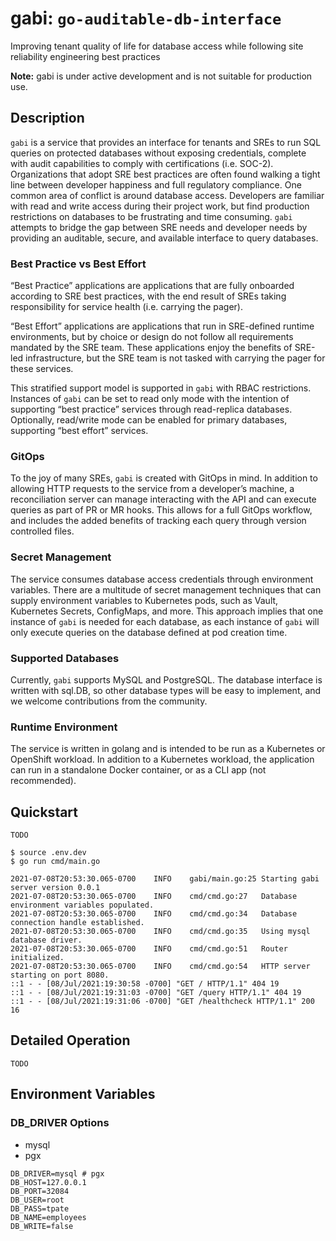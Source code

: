 # gabi: `go-auditable-db-interface`

Improving tenant quality of life for database access while following site reliability engineering best practices

**Note:** gabi is under active development and is not suitable for production use.

## Description

`gabi` is a service that provides an interface for tenants and SREs to run SQL queries on protected databases without exposing credentials, complete with audit capabilities to comply with certifications (i.e. SOC-2). Organizations that adopt SRE best practices are often found walking a tight line between developer happiness and full regulatory compliance. One common area of conflict is around database access. Developers are familiar with read and write access during their project work, but find production restrictions on databases to be frustrating and time consuming. `gabi` attempts to bridge the gap between SRE needs and developer needs by providing an auditable, secure, and available interface to query databases.

### Best Practice vs Best Effort

“Best Practice” applications are applications that are fully onboarded according to SRE best practices, with the end result of SREs taking responsibility for service health (i.e. carrying the pager). 

“Best Effort” applications are applications that run in SRE-defined runtime environments, but by choice or design do not follow all requirements mandated by the SRE team. These applications enjoy the benefits of SRE-led infrastructure, but the SRE team is not tasked with carrying the pager for these services. 

This stratified support model is supported in `gabi` with RBAC restrictions. Instances of `gabi` can be set to read only mode with the intention of supporting “best practice” services through read-replica databases. Optionally, read/write mode can be enabled for primary databases, supporting “best effort” services. 

### GitOps

To the joy of many SREs, `gabi` is created with GitOps in mind. In addition to allowing HTTP requests to the service from a developer’s machine, a reconciliation server can manage interacting with the API and can execute queries as part of PR or MR hooks. This allows for a full GitOps workflow, and includes the added benefits of tracking each query through version controlled files.

### Secret Management

The service consumes database access credentials through environment variables. There are a multitude of secret management techniques that can supply environment variables to Kubernetes pods, such as Vault, Kubernetes Secrets, ConfigMaps, and more. This approach implies that one instance of `gabi` is needed for each database, as each instance of `gabi` will only execute queries on the database defined at pod creation time.

### Supported Databases

Currently, `gabi` supports MySQL and PostgreSQL. The database interface is written with sql.DB, so other database types will be easy to implement, and we welcome contributions from the community.

### Runtime Environment

The service is written in golang and is intended to be run as a Kubernetes or OpenShift workload. In addition to a Kubernetes workload, the application can run in a standalone Docker container, or as a CLI app (not recommended).

## Quickstart

`TODO`

```
$ source .env.dev
$ go run cmd/main.go

2021-07-08T20:53:30.065-0700	INFO	gabi/main.go:25	Starting gabi server version 0.0.1
2021-07-08T20:53:30.065-0700	INFO	cmd/cmd.go:27	Database environment variables populated.
2021-07-08T20:53:30.065-0700	INFO	cmd/cmd.go:34	Database connection handle established.
2021-07-08T20:53:30.065-0700	INFO	cmd/cmd.go:35	Using mysql database driver.
2021-07-08T20:53:30.065-0700	INFO	cmd/cmd.go:51	Router initialized.
2021-07-08T20:53:30.065-0700	INFO	cmd/cmd.go:54	HTTP server starting on port 8080.
::1 - - [08/Jul/2021:19:30:58 -0700] "GET / HTTP/1.1" 404 19
::1 - - [08/Jul/2021:19:31:03 -0700] "GET /query HTTP/1.1" 404 19
::1 - - [08/Jul/2021:19:31:06 -0700] "GET /healthcheck HTTP/1.1" 200 16

```

## Detailed Operation

`TODO`

## Environment Variables

### DB_DRIVER Options

* mysql
* pgx

```
DB_DRIVER=mysql # pgx
DB_HOST=127.0.0.1
DB_PORT=32084
DB_USER=root
DB_PASS=tpate
DB_NAME=employees
DB_WRITE=false
```

